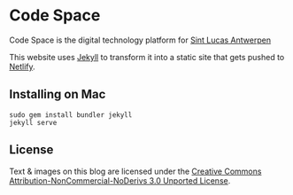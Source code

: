 # Code Space

Code Space is the digital technology platform for [Sint Lucas Antwerpen](https://www.sintlucasantwerpen.be/)

This website uses [Jekyll](https://jekyllrb.com/) to transform it into a static site that gets pushed to [Netlify](https://www.netlify.com/).

## Installing on Mac

    sudo gem install bundler jekyll
    jekyll serve

## License

Text & images on this blog are licensed under the [Creative Commons Attribution-NonCommercial-NoDerivs 3.0 Unported License](http://creativecommons.org/licenses/by-nc-nd/3.0/).
